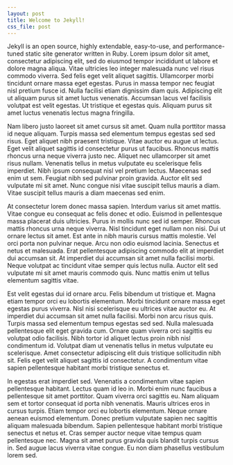 ```yaml
---
layout: post
title: Welcome to Jekyll!
css_file: post
---
```


Jekyll is an open source, highly extendable, easy-to-use, and performance-tuned static site generator written in Ruby.
Lorem ipsum dolor sit amet, consectetur adipiscing elit, sed do eiusmod tempor incididunt ut labore et dolore magna aliqua. Vitae ultricies leo integer malesuada nunc vel risus commodo viverra. Sed felis eget velit aliquet sagittis. Ullamcorper morbi tincidunt ornare massa eget egestas. Purus in massa tempor nec feugiat nisl pretium fusce id. Nulla facilisi etiam dignissim diam quis. Adipiscing elit ut aliquam purus sit amet luctus venenatis. Accumsan lacus vel facilisis volutpat est velit egestas. Ut tristique et egestas quis. Aliquam purus sit amet luctus venenatis lectus magna fringilla.

Nam libero justo laoreet sit amet cursus sit amet. Quam nulla porttitor massa id neque aliquam. Turpis massa sed elementum tempus egestas sed sed risus. Eget aliquet nibh praesent tristique. Vitae auctor eu augue ut lectus. Eget velit aliquet sagittis id consectetur purus ut faucibus. Rhoncus mattis rhoncus urna neque viverra justo nec. Aliquet nec ullamcorper sit amet risus nullam. Venenatis tellus in metus vulputate eu scelerisque felis imperdiet. Nibh ipsum consequat nisl vel pretium lectus. Maecenas sed enim ut sem. Feugiat nibh sed pulvinar proin gravida. Auctor elit sed vulputate mi sit amet. Nunc congue nisi vitae suscipit tellus mauris a diam. Vitae suscipit tellus mauris a diam maecenas sed enim.

At consectetur lorem donec massa sapien. Interdum varius sit amet mattis. Vitae congue eu consequat ac felis donec et odio. Euismod in pellentesque massa placerat duis ultricies. Purus in mollis nunc sed id semper. Rhoncus mattis rhoncus urna neque viverra. Nisl tincidunt eget nullam non nisi. Dui ut ornare lectus sit amet. Est ante in nibh mauris cursus mattis molestie. Vel orci porta non pulvinar neque. Arcu non odio euismod lacinia. Senectus et netus et malesuada. Erat pellentesque adipiscing commodo elit at imperdiet dui accumsan sit. At imperdiet dui accumsan sit amet nulla facilisi morbi. Neque volutpat ac tincidunt vitae semper quis lectus nulla. Auctor elit sed vulputate mi sit amet mauris commodo quis. Nunc mattis enim ut tellus elementum sagittis vitae.

Est velit egestas dui id ornare arcu. Felis bibendum ut tristique et. Magna etiam tempor orci eu lobortis elementum. Morbi tincidunt ornare massa eget egestas purus viverra. Nisl nisi scelerisque eu ultrices vitae auctor eu. At imperdiet dui accumsan sit amet nulla facilisi. Morbi non arcu risus quis. Turpis massa sed elementum tempus egestas sed sed. Nulla malesuada pellentesque elit eget gravida cum. Ornare quam viverra orci sagittis eu volutpat odio facilisis. Nibh tortor id aliquet lectus proin nibh nisl condimentum id. Volutpat diam ut venenatis tellus in metus vulputate eu scelerisque. Amet consectetur adipiscing elit duis tristique sollicitudin nibh sit. Felis eget velit aliquet sagittis id consectetur. A condimentum vitae sapien pellentesque habitant morbi tristique senectus et.

In egestas erat imperdiet sed. Venenatis a condimentum vitae sapien pellentesque habitant. Lectus quam id leo in. Morbi enim nunc faucibus a pellentesque sit amet porttitor. Quam viverra orci sagittis eu. Nam aliquam sem et tortor consequat id porta nibh venenatis. Mauris ultrices eros in cursus turpis. Etiam tempor orci eu lobortis elementum. Neque ornare aenean euismod elementum. Donec pretium vulputate sapien nec sagittis aliquam malesuada bibendum. Sapien pellentesque habitant morbi tristique senectus et netus et. Cras semper auctor neque vitae tempus quam pellentesque nec. Magna sit amet purus gravida quis blandit turpis cursus in. Sed augue lacus viverra vitae congue. Eu non diam phasellus vestibulum lorem sed.